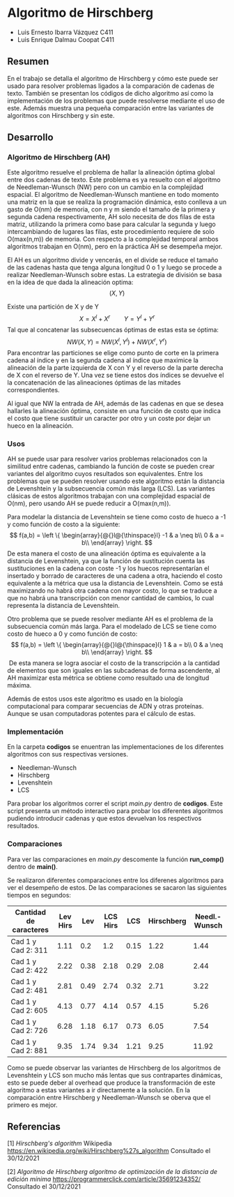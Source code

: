 # Algoritmo de Hirschberg

- Luis Ernesto Ibarra Vázquez C411
- Luis Enrique Dalmau Coopat C411

## Resumen

En el trabajo se detalla el algoritmo de Hirschberg y cómo este puede ser usado para resolver problemas ligados a la comparación de cadenas de texto. También se presentan los códigos de dicho algoritmo así como la implementación de los problemas que puede resolverse mediante el uso de este. Además muestra una pequeña comparación entre las variantes de algoritmos con Hirschberg y sin este.

## Desarrollo

### Algoritmo de Hirschberg (AH)

Este algoritmo resuelve el problema de hallar la alineación óptima global entre dos cadenas de texto. Este problema es ya resuelto con el algoritmo de Needleman-Wunsch (NW) pero con un cambio en la complejidad espacial. El algoritmo de Needleman-Wunsch mantiene en todo momento una matriz en la que se realiza la programación dinámica, esto conlleva a un gasto de O(nm) de memoria, con n y m siendo el tamaño de la primera y segunda cadena respectivamente, AH solo necesita de dos filas de esta matriz, utilizando la primera como base para calcular la segunda y luego intercambiando de lugares las filas, este procedimiento requiere de solo O(max(n,m)) de memoria. Con respecto a la complejidad temporal ambos algoritmos trabajan en O(nm), pero en la práctica AH se desempeña mejor.

El AH es un algoritmo divide y vencerás, en el divide se reduce el tamaño de las cadenas hasta que tenga alguna longitud 0 o 1 y luego se procede a realizar Needleman-Wunsch sobre estas. La estrategia de división se basa en la idea de que dada la alineación optima:
$$
(X,Y)
$$

Existe una partición de X y de Y
$$
X = X^l + X^r \qquad Y = Y^l + Y^r
$$
Tal que al concatenar las subsecuencas óptimas de estas esta se óptima:
$$
NW(X,Y) = NW(X^l, Y^l) + NW(X^r, Y^r)
$$
Para encontrar las particiones se elige como punto de corte en la primera cadena al índice y en la segunda cadena al índice que maximice la alineación de la parte izquierda de X con Y y el reverso de la parte derecha de X con el reverso de Y. Una vez se tiene estos dos índices se devuelve el la concatenación de las alineaciones óptimas de las mitades correspondientes.

Al igual que NW la entrada de AH, además de las cadenas en que se desea hallarles la alineación óptima, consiste en una función de costo que indica el costo que tiene sustituir un caracter por otro y un coste por dejar un hueco en la alineación. 

### Usos

AH se puede usar para resolver varios problemas relacionados con la similitud entre cadenas, cambiando la función de coste se pueden crear variantes del algoritmo cuyos resultados son equivalentes. Entre los problemas que se pueden resolver usando este algoritmo están la distancia de Levenshtein y la subsecuencia común más larga (LCS). Las variantes clásicas de estos algoritmos trabajan con una complejidad espacial de O(nm), pero usando AH se puede reducir a O(max(n,m)).

Para modelar la distancia de Levenshtein se tiene como costo de hueco a -1 y como función de costo a la siguiente:
$$
f(a,b) = \left
\{
   \begin{array}{@{}l@{\thinspace}l}
     -1  & a \neq b\\
      0  & a = b\\
     \end{array}
  \right.
$$
De esta manera el costo de una alineación óptima es equivalente a la distancia de Levenshtein, ya que la función de sustitución cuenta las sustituciones en la cadena con coste -1 y los huecos representarían el insertado y borrado de caracteres de una cadena a otra, haciendo el costo equivalente a la métrica que usa la distancia de Levenshtein. Como se está maximizando no habrá otra cadena con mayor costo, lo que se traduce a que no habrá una transcripción con menor cantidad de cambios, lo cual representa la distancia de Levenshtein.



Otro problema que se puede resolver mediante AH es el problema de la subsecuencia común más larga. Para el modelado de LCS se tiene como costo de hueco a 0 y como función de costo:
$$
f(a,b) = \left
\{
   \begin{array}{@{}l@{\thinspace}l}
      1  & a = b\\
      0  & a \neq b\\
     \end{array}
  \right.
$$
​    De esta manera se logra asociar el costo de la transcripción a la cantidad de elementos que son iguales en las subcadenas de forma ascendente, al AH maximizar esta métrica se obtiene como resultado una de longitud máxima.



Además de estos usos este algoritmo es usado en la biología computacional para comparar secuencias de ADN y otras proteínas. Aunque se usan computadoras potentes para el cálculo de estas.

### Implementación

En la carpeta **codigos** se enuentran las implementaciones de los diferentes algoritmos con sus respectivas versiones.

- Needleman-Wunsch
- Hirschberg
- Levenshtein
- LCS

Para probar los algoritmos correr el script *main.py* dentro de **codigos**. Este script presenta un método interactivo para probar los diferentes algoritmos pudiendo introducir cadenas y que estos devuelvan los respectivos resultados.

### Comparaciones

Para ver las comparaciones en *main.py* descomente la función **run_comp()** dentro de **main()**.

Se realizaron diferentes comparaciones entre los diferenes algoritmos para ver el desempeño de estos. De las comparaciones se sacaron las siguientes tiempos en segundos:

| Cantidad de caracteres | Lev Hirs | Lev  | LCS Hirs | LCS  | Hirschberg | Needl.-Wunsch |
| ---------------------- | -------- | ---- | -------- | ---- | ---------- | ------------- |
| Cad 1 y Cad 2: 311     | 1.11     | 0.2  | 1.2      | 0.15 | 1.22       | 1.44          |
| Cad 1 y Cad 2: 422     | 2.22     | 0.38 | 2.18     | 0.29 | 2.08       | 2.44          |
| Cad 1 y Cad 2: 481     | 2.81     | 0.49 | 2.74     | 0.32 | 2.71       | 3.22          |
| Cad 1 y Cad 2: 605     | 4.13     | 0.77 | 4.14     | 0.57 | 4.15       | 5.26          |
| Cad 1 y Cad 2: 726     | 6.28     | 1.18 | 6.17     | 0.73 | 6.05       | 7.54          |
| Cad 1 y Cad 2: 881     | 9.35     | 1.74 | 9.34     | 1.21 | 9.25       | 11.92         |

Como se puede observar las variantes de Hirschberg de los algoritmos de Levenshtein y LCS son mucho más lentas que sus contrapartes dinámicas, esto se puede deber al overhead que produce la transformación de este algoritmo a estas variantes a ir directamente a la solución. En la comparación entre Hirschberg y Needleman-Wunsch se oberva que el primero es mejor. 



## Referencias

[1] *Hirschberg's algorithm* Wikipedia https://en.wikipedia.org/wiki/Hirschberg%27s_algorithm Consultado el 30/12/2021

[2] *Algoritmo de Hirschberg algoritmo de optimización de la distancia de edición mínima* https://programmerclick.com/article/35691234352/  Consultado el 30/12/2021

